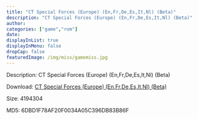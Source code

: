 ```yaml
---
title: "CT Special Forces (Europe) (En,Fr,De,Es,It,Nl) (Beta)"
description: "CT Special Forces (Europe) (En,Fr,De,Es,It,Nl) (Beta)"
author: 
categories: ["game","rom"]
date: 
displayInList: true
displayInMenu: false
dropCap: false
featuredImage: /img/miss/gamemiss.jpg
---
```


Description: CT Special Forces (Europe) (En,Fr,De,Es,It,Nl) (Beta)

Download: <a style="text-decoration:underline;" href="https://mega.nz/#!ySRkGaab!lonEnVTID8Edd0bf_1s2FY2s1i_9KsTVZbPq90P__Ao" target = "_blank" rel = "nofollow" > CT Special Forces (Europe) (En,Fr,De,Es,It,Nl) (Beta)</a>

Size: 4194304

MD5: 6DBD1F78AF20F0034A05C396DB83B86F

